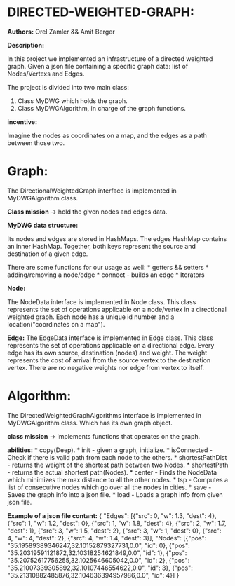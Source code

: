 # DIRECTED-WEIGHTED-GRAPH:

**Authors:** Orel Zamler && Amit Berger 

****************************Description:****************************

In this project we implemented an infrastructure of a directed weighted graph.
Given a json file containing a specific graph data: list of Nodes/Vertexs and Edges.

The project is divided into two main class:

1. Class MyDWG which holds the graph.
2. Class MyDWGAlgorithm, in charge of the graph functions.

****************************incentive:****************************

Imagine the nodes as coordinates on a map, and the edges as a path between those two.


# Graph:

The DirectionalWeightedGraph interface is implemented in MyDWGAlgorithm class.

**Class mission** -> hold the given nodes and edges data.

**MyDWG data structure:**

Its nodes and edges are stored in HashMaps.
The edges HashMap contains an inner HashMap. Together, both keys represent the source and destination of a given edge.

There are some functions for our usage as well:
    * getters && setters
    * adding/removing a node/edge
    * connect - builds an edge
    * Iterators

**Node:**

The NodeData interface is implemented in Node class.
This class represents the set of operations applicable on a node/vertex in a directional weighted graph.
Each node has a unique id number and a location("coordinates on a map").

**Edge:**
The EdgeData interface is implemented in Edge class.
This class represents the set of operations applicable on a directional edge.
Every edge has its own source, destination (nodes) and weight.
The weight represents the cost of arrival from the source vertex to the destination vertex.
There are no negative weights nor edge from vertex to itself.

# Algorithm:

The DirectedWeightedGraphAlgorithms interface is implemented in MyDWGAlgorithm class.
Which has its own graph object.

**class mission** -> implements functions that operates on the graph.

**abilities:** 
    * copy(Deep).
    * init - given a graph, initialize.
    * isConnected -  Check if there is valid path from each node to the others.
    * shortestPathDist - returns the weight of the shortest path between two Nodes.
    * shortestPath - returns the actual shortest path(Nodes).
    * center - Finds the NodeData which minimizes the max distance to all the other nodes.
    * tsp - Computes a list of consecutive nodes which go over all the nodes in cities.
    * save - Saves the graph info into a json file.
    * load - Loads a graph info from given json file.


**Example of a json file contant:**
{
  "Edges": [{"src": 0, "w": 1.3, "dest": 4}, {"src": 1, "w": 1.2, "dest": 0}, {"src": 1, "w": 1.8, "dest": 4}, {"src": 2, "w": 1.7, "dest": 1}, {"src": 3, "w": 1.5, "dest": 2}, {"src": 3, "w": 1, "dest": 0}, {"src": 4, "w": 4, "dest": 2}, {"src": 4, "w": 1.4, "dest": 3}],
  "Nodes": [{"pos": "35.19589389346247,32.10152879327731,0.0", "id": 0}, {"pos": "35.20319591121872,32.10318254621849,0.0", "id": 1}, {"pos": "35.20752617756255,32.1025646605042,0.0", "id": 2}, {"pos": "35.21007339305892,32.10107446554622,0.0", "id": 3}, {"pos": "35.21310882485876,32.104636394957986,0.0", "id": 4}]
}
